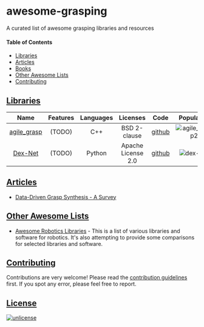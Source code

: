 # awesome-grasping
A curated list of awesome grasping libraries and resources

#### Table of Contents
* [Libraries](#libraries)
* [Articles](#articles)
* [Books](#books)
* [Other Awesome Lists](#other-awesome-lists)
* [Contributing](#contributing)

## [Libraries](#libraries)

| Name | Features | Languages | Licenses | Code | Popularity |
|:----:|:--------:|:---------:|:--------:|:----:|:----------:|
| [agile_grasp](https://github.com/atenpas/agile_grasp) | (TODO) | C++ | BSD 2-clause | [github](https://github.com/atenpas/agile_grasp) | ![agile_grasp2](https://img.shields.io/github/stars/atenpas/agile_grasp.svg?style=social&label=Star&maxAge=2592000) |
| [Dex-Net](https://berkeleyautomation.github.io/gqcnn/) | (TODO) | Python | Apache License 2.0 | [github](https://github.com/BerkeleyAutomation/dex-net) | ![dex-net](https://img.shields.io/github/stars/BerkeleyAutomation/dex-net.svg?style=social&label=Star&maxAge=2592000)

## [Articles](#articles)

* [Data-Driven Grasp Synthesis - A Survey](https://arxiv.org/pdf/1309.2660.pdf)

## [Other Awesome Lists](#awesome-grasping)

* [Awesome Robotics Libraries](https://github.com/jslee02/awesome-robotics-libraries) - This is a list of various libraries and software for robotics. It's also attempting to provide some comparisons for selected libraries and software.

## [Contributing](#awesome-grasping)

Contributions are very welcome! Please read the [contribution guidelines](CONTRIBUTING.md) first. If you spot any error, please feel free to report.

## [License](#awesome-grasping)

[![unlicense](https://upload.wikimedia.org/wikipedia/commons/thumb/6/62/PD-icon.svg/196px-PD-icon.svg.png)](http://unlicense.org/)
